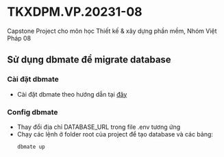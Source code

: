 # TKXDPM.VP.20231-08
Capstone Project cho môn học Thiết kế &amp; xây dựng phần mềm, Nhóm Việt Pháp 08

## Sử dụng dbmate để migrate database
### Cài đặt dbmate
- Cài đặt dbmate theo hướng dẫn tại [đây](https://github.com/amacneil/dbmate.git)

### Config dbmate
* Thay đổi địa chỉ DATABASE_URL trong file .env tương ứng
* Chạy các lệnh ở folder root của project để tạo database và các bảng:
    ```bash
    dbmate up
    ```